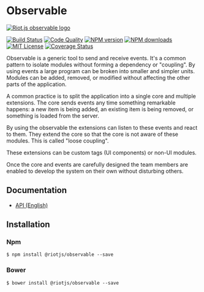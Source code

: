 # Observable

[![Riot.js observable logo](https://raw.githubusercontent.com/riot/branding/main/observable/observable-horizontal.svg)](https://github.com/riot/observable/)

[![Build Status][ci-image]][ci-url]
[![Code Quality][codeclimate-image]][codeclimate-url]
[![NPM version][npm-version-image]][npm-url]
[![NPM downloads][npm-downloads-image]][npm-url]
[![MIT License][license-image]][license-url]
[![Coverage Status][coverage-image]][coverage-url]



Observable is a generic tool to send and receive events. It's a common pattern to isolate modules without forming a dependency or "coupling". By using events a large program can be broken into smaller and simpler units. Modules can be added, removed, or modified without affecting the other parts of the application.

A common practice is to split the application into a single core and multiple extensions. The core sends events any time something remarkable happens: a new item is being added, an existing item is being removed, or something is loaded from the server.

By using the observable the extensions can listen to these events and react to them. They extend the core so that the core is not aware of these modules. This is called "loose coupling".

These extensions can be custom tags (UI components) or non-UI modules.

Once the core and events are carefully designed the team members are enabled to develop the system on their own without disturbing others.

## Documentation

- [API (English)](doc/)

## Installation

### Npm

`$ npm install @riotjs/observable --save`

### Bower

`$ bower install @riotjs/observable --save`

[ci-image]:https://img.shields.io/github/actions/workflow/status/riot/observable/test.yml?style=flat-square
[ci-url]:https://github.com/riot/observable/actions

[license-image]:http://img.shields.io/badge/license-MIT-000000.svg?style=flat-square
[license-url]:LICENSE.txt

[npm-version-image]:http://img.shields.io/npm/v/@riotjs/observable.svg?style=flat-square
[npm-downloads-image]:http://img.shields.io/npm/dm/@riotjs/observable.svg?style=flat-square
[npm-url]:https://npmjs.org/package/@riotjs/observable

[coverage-image]:https://img.shields.io/coveralls/riot/observable/main.svg?style=flat-square
[coverage-url]:https://coveralls.io/r/riot/observable/?branch=main

[codeclimate-image]:https://api.codeclimate.com/v1/badges/d1403f06d0e9467985e3/maintainability
[codeclimate-url]:https://codeclimate.com/github/riot/observable
